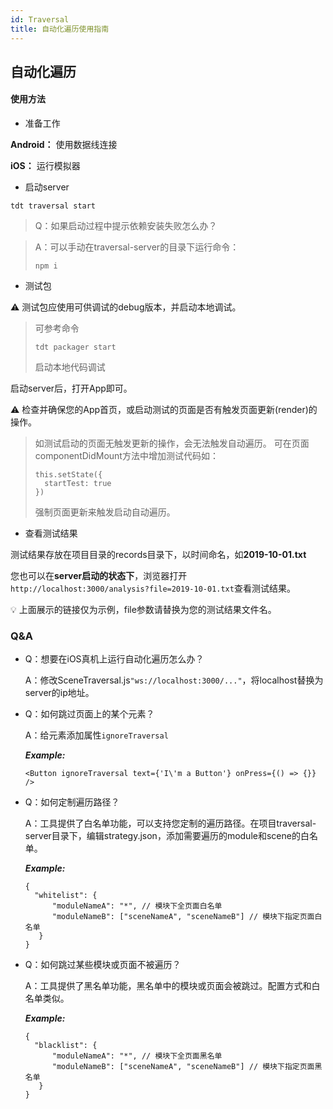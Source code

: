 ```yaml
---
id: Traversal
title: 自动化遍历使用指南
---
```


## 自动化遍历

#### 使用方法

+ 准备工作

**Android：** 使用数据线连接

**iOS：** 运行模拟器

+ 启动server

```
tdt traversal start
```

> Q：如果启动过程中提示依赖安装失败怎么办？

> A：可以手动在traversal-server的目录下运行命令：
> ```
> npm i
> ```

+ 测试包

⚠️ 测试包应使用可供调试的debug版本，并启动本地调试。

> 可参考命令
> ```
> tdt packager start
> ```
> 启动本地代码调试

启动server后，打开App即可。

⚠️ 检查并确保您的App首页，或启动测试的页面是否有触发页面更新(render)的操作。

> 如测试启动的页面无触发更新的操作，会无法触发自动遍历。
> 可在页面componentDidMount方法中增加测试代码如：
> 
> ```
> this.setState({
> 	startTest: true
> })
> ```
> 强制页面更新来触发启动自动遍历。

+ 查看测试结果

测试结果存放在项目目录的records目录下，以时间命名，如**2019-10-01.txt**

您也可以在**server启动的状态下**，浏览器打开```http://localhost:3000/analysis?file=2019-10-01.txt```查看测试结果。

💡 上面展示的链接仅为示例，file参数请替换为您的测试结果文件名。


### Q&A
+ Q：想要在iOS真机上运行自动化遍历怎么办？

  A：修改SceneTraversal.js```"ws://localhost:3000/..."```，将localhost替换为server的ip地址。
  
  
+ Q：如何跳过页面上的某个元素？

  A：给元素添加属性```ignoreTraversal```
  
  ***Example:***
  
  ```
  <Button ignoreTraversal text={'I\'m a Button'} onPress={() => {}} />
  ```


+ Q：如何定制遍历路径？

  A：工具提供了白名单功能，可以支持您定制的遍历路径。在项目traversal-server目录下，编辑strategy.json，添加需要遍历的module和scene的白名单。

  ***Example:***
  
  ```
  {
	"whitelist": {
		"moduleNameA": "*", // 模块下全页面白名单
		"moduleNameB": ["sceneNameA", "sceneNameB"] // 模块下指定页面白名单
	 }
  }
  ```
  
  
+ Q：如何跳过某些模块或页面不被遍历？

  A：工具提供了黑名单功能，黑名单中的模块或页面会被跳过。配置方式和白名单类似。
  
  ***Example:***
  
  ```
  {
	"blacklist": {
		"moduleNameA": "*", // 模块下全页面黑名单
		"moduleNameB": ["sceneNameA", "sceneNameB"] // 模块下指定页面黑名单
	 }
  }
  ```
